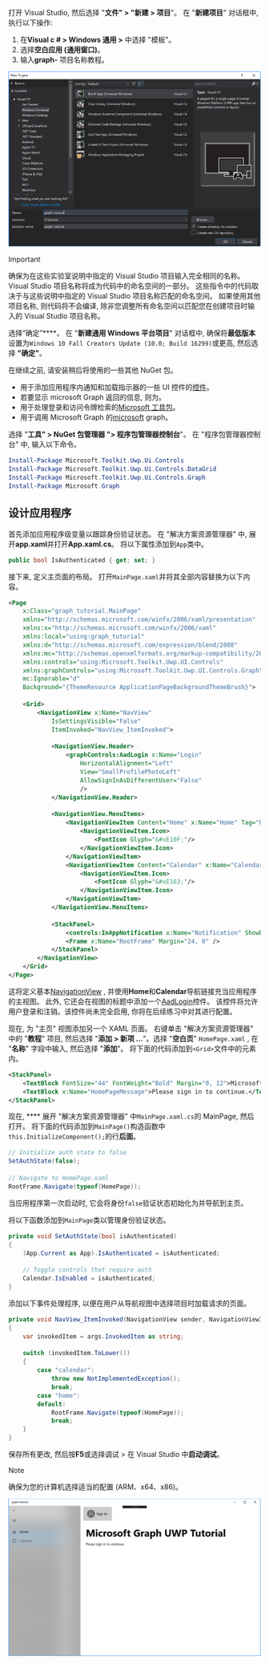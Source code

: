 <!-- markdownlint-disable MD002 MD041 -->

打开 Visual Studio, 然后选择 "**文件" > "新建 > 项目**"。 在 "**新建项目**" 对话框中, 执行以下操作:

1. 在**Visual c # > Windows 通用 >** 中选择 "模板"。
1. 选择**空白应用 (通用窗口)**。
1. 输入**graph-** 项目名称教程。

![Visual Studio 2017 "新建项目" 对话框](./images/vs-newproj-01.png)

> [!IMPORTANT]
> 确保为在这些实验室说明中指定的 Visual Studio 项目输入完全相同的名称。 Visual Studio 项目名称将成为代码中的命名空间的一部分。 这些指令中的代码取决于与这些说明中指定的 Visual Studio 项目名称匹配的命名空间。 如果使用其他项目名称, 则代码将不会编译, 除非您调整所有命名空间以匹配您在创建项目时输入的 Visual Studio 项目名称。

选择“确定”****。 在 "**新建通用 Windows 平台项目**" 对话框中, 确保将**最低版本**设置为`Windows 10 Fall Creators Update (10.0; Build 16299)`或更高, 然后选择 **"确定"**。

在继续之前, 请安装稍后将使用的一些其他 NuGet 包。

- 用于添加应用程序内通知和加载指示器的一些 UI 控件的[控件](https://www.nuget.org/packages/Microsoft.Toolkit.Uwp.Ui.Controls/)。
- [](https://www.nuget.org/packages/Microsoft.Toolkit.Uwp.Ui.Controls.DataGrid/)若要显示 microsoft Graph 返回的信息, 则为。
- 用于处理登录和访问令牌检索的[Microsoft 工具包](https://www.nuget.org/packages/Microsoft.Toolkit.Uwp.Ui.Controls.Graph/)。
- 用于调用 Microsoft Graph 的[microsoft](https://www.nuget.org/packages/Microsoft.Graph/) graph。

选择 "**工具" > NuGet 包管理器 "> 程序包管理器控制台**"。 在 "程序包管理器控制台" 中, 输入以下命令。

```Powershell
Install-Package Microsoft.Toolkit.Uwp.Ui.Controls
Install-Package Microsoft.Toolkit.Uwp.Ui.Controls.DataGrid
Install-Package Microsoft.Toolkit.Uwp.Ui.Controls.Graph
Install-Package Microsoft.Graph
```

## <a name="design-the-app"></a>设计应用程序

首先添加应用程序级变量以跟踪身份验证状态。 在 "解决方案资源管理器" 中, 展开**app.xaml**并打开**App.xaml.cs**。 将以下属性添加到`App`类中。

```cs
public bool IsAuthenticated { get; set; }
```

接下来, 定义主页面的布局。 打开`MainPage.xaml`并将其全部内容替换为以下内容。

```xml
<Page
    x:Class="graph_tutorial.MainPage"
    xmlns="http://schemas.microsoft.com/winfx/2006/xaml/presentation"
    xmlns:x="http://schemas.microsoft.com/winfx/2006/xaml"
    xmlns:local="using:graph_tutorial"
    xmlns:d="http://schemas.microsoft.com/expression/blend/2008"
    xmlns:mc="http://schemas.openxmlformats.org/markup-compatibility/2006"
    xmlns:controls="using:Microsoft.Toolkit.Uwp.UI.Controls"
    xmlns:graphControls="using:Microsoft.Toolkit.Uwp.UI.Controls.Graph"
    mc:Ignorable="d"
    Background="{ThemeResource ApplicationPageBackgroundThemeBrush}">

    <Grid>
        <NavigationView x:Name="NavView"
            IsSettingsVisible="False"
            ItemInvoked="NavView_ItemInvoked">

            <NavigationView.Header>
                <graphControls:AadLogin x:Name="Login"
                    HorizontalAlignment="Left"
                    View="SmallProfilePhotoLeft"
                    AllowSignInAsDifferentUser="False"
                    />
            </NavigationView.Header>

            <NavigationView.MenuItems>
                <NavigationViewItem Content="Home" x:Name="Home" Tag="home">
                    <NavigationViewItem.Icon>
                        <FontIcon Glyph="&#xE10F;"/>
                    </NavigationViewItem.Icon>
                </NavigationViewItem>
                <NavigationViewItem Content="Calendar" x:Name="Calendar" Tag="calendar">
                    <NavigationViewItem.Icon>
                        <FontIcon Glyph="&#xE163;"/>
                    </NavigationViewItem.Icon>
                </NavigationViewItem>
            </NavigationView.MenuItems>

            <StackPanel>
                <controls:InAppNotification x:Name="Notification" ShowDismissButton="true" />
                <Frame x:Name="RootFrame" Margin="24, 0" />
            </StackPanel>
        </NavigationView>
    </Grid>
</Page>
```

这将定义基本[NavigationView](https://docs.microsoft.com/uwp/api/windows.ui.xaml.controls.navigationview) , 并使用**Home**和**Calendar**导航链接充当应用程序的主视图。 此外, 它还会在视图的标题中添加一个[AadLogin](https://docs.microsoft.com/dotnet/api/microsoft.toolkit.uwp.ui.controls.graph.aadlogin?view=win-comm-toolkit-dotnet-stable)控件。 该控件将允许用户登录和注销。该控件尚未完全启用, 你将在后续练习中对其进行配置。

现在, 为 "主页" 视图添加另一个 XAML 页面。 右键单击 "解决方案资源管理器" 中的 "**教程**" 项目, 然后选择 "**添加 > 新项 ...**"。选择 "**空白页**" `HomePage.xaml` , 在 "**名称**" 字段中输入, 然后选择 "**添加**"。 将下面的代码添加到`<Grid>`文件中的元素内。

```xml
<StackPanel>
    <TextBlock FontSize="44" FontWeight="Bold" Margin="0, 12">Microsoft Graph UWP Tutorial</TextBlock>
    <TextBlock x:Name="HomePageMessage">Please sign in to continue.</TextBlock>
</StackPanel>
```

现在, **** 展开 "解决方案资源管理器" 中`MainPage.xaml.cs`的 MainPage, 然后打开。 将下面的代码添加到`MainPage()`构造函数中`this.InitializeComponent();`的行**后面**。

```cs
// Initialize auth state to false
SetAuthState(false);

// Navigate to HomePage.xaml
RootFrame.Navigate(typeof(HomePage));
```

当应用程序第一次启动时, 它会将身份`false`验证状态初始化为并导航到主页。

将以下函数添加到`MainPage`类以管理身份验证状态。

```cs
private void SetAuthState(bool isAuthenticated)
{
    (App.Current as App).IsAuthenticated = isAuthenticated;

    // Toggle controls that require auth
    Calendar.IsEnabled = isAuthenticated;
}
```

添加以下事件处理程序, 以便在用户从导航视图中选择项目时加载请求的页面。

```cs
private void NavView_ItemInvoked(NavigationView sender, NavigationViewItemInvokedEventArgs args)
{
    var invokedItem = args.InvokedItem as string;

    switch (invokedItem.ToLower())
    {
        case "calendar":
            throw new NotImplementedException();
            break;
        case "home":
        default:
            RootFrame.Navigate(typeof(HomePage));
            break;
    }
}
```

保存所有更改, 然后按**F5**或选择调试 > 在 Visual Studio 中**启动调试**。

> [!NOTE]
> 确保为您的计算机选择适当的配置 (ARM、x64、x86)。

![主页的屏幕截图](./images/create-app-01.png)

